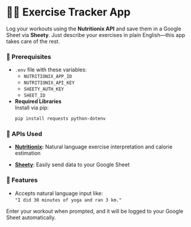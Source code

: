 # 🏋️‍♂️ Exercise Tracker App  
Log your workouts using the **Nutritionix API** and save them in a Google Sheet via **Sheety**. Just describe your exercises in plain English—this app takes care of the rest.

### 🚀 Prerequisites

- `.env` file with these variables:
  - `NUTRITIONIX_APP_ID`
  - `NUTRITIONIX_API_KEY`
  - `SHEETY_AUTH_KEY`
  - `SHEET_ID`
- **Required Libraries**  
  Install via pip:
  ```bash
  pip install requests python-dotenv
  ```

### 🧩 APIs Used

- **[Nutritionix](https://www.nutritionix.com/business/api):**
  Natural language exercise interpretation and calorie estimation

- **[Sheety](https://sheety.co/)**: 
  Easily send data to your Google Sheet

### 📝 Features

- Accepts natural language input like:  
  `"I did 30 minutes of yoga and ran 3 km."`

Enter your workout when prompted, and it will be logged to your Google Sheet automatically.
